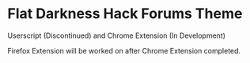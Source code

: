 # Flat Darkness Hack Forums Theme

Userscript (Discontinued) and Chrome Extension (In Development)

Firefox Extension will be worked on after Chrome Extension completed.

